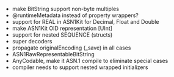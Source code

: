 - make BitString support non-byte multiples
- @runtimeMetadata instead of property wrappers?
- support for REAL in ASN1Kit for Decimal, Float and Double
- make ASN1Kit OID representation [UInt]
- support for nested SEQUENCE (structs)
- super decoders
- propagate originalEncoding (\_save) in all cases
- ASN1RawRepresentableBitString<BInt>
- AnyCodable, make it ASN.1 compile to eliminate special cases
- compiler needs to support nested wrapped initializers

